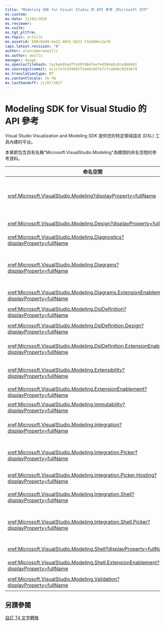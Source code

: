 ```yaml
---
title: "Modeling SDK for Visual Studio 的 API 參考 |Microsoft 文件"
ms.custom: 
ms.date: 11/04/2016
ms.reviewer: 
ms.suite: 
ms.tgt_pltfrm: 
ms.topic: article
ms.assetid: 590c9a69-4e22-4841-bb23-f32e80ec1e76
caps.latest.revision: "8"
author: alancameronwills
ms.author: awills
manager: douge
ms.openlocfilehash: 1acbeb95ed7fa59fd64feefe050debc0ce9b6461
ms.sourcegitcommit: ec1c7e7e3349d2f3a4dc027e7cfca840c029367d
ms.translationtype: MT
ms.contentlocale: zh-TW
ms.lasthandoff: 11/07/2017
---
```

# <a name="api-reference-for-modeling-sdk-for-visual-studio"></a>Modeling SDK for Visual Studio 的 API 參考
Visual Studio Visualization and Modeling SDK 提供您的特定領域語言 (DSL) 工具內建的平台。  
  
 本章節包含具有名稱"Microsoft.VisualStudio.Modeling"為開頭的命名空間的參考資料。  
  
|命名空間|內容|  
|---------------|-------------|  
|<xref:Microsoft.VisualStudio.Modeling?displayProperty=fullName>|類別，例如 ModelElement，也就是您在 DSL 中定義的所有網域類別的基底類別。|  
|<xref:Microsoft.VisualStudio.Modeling.Design?displayProperty=fullName>|形成 DSL 定義一部分的類別。|  
|<xref:Microsoft.VisualStudio.Modeling.Diagnostics?displayProperty=fullName>|模型存放區檢視器和效能測量工具。|  
|<xref:Microsoft.VisualStudio.Modeling.Diagrams?displayProperty=fullName>|類別，例如 ShapeElement，也就是您在 DSL 中定義的所有形狀的基底類別。|  
|<xref:Microsoft.VisualStudio.Modeling.Diagrams.ExtensionEnablement?displayProperty=fullName>|筆勢和選取範圍的方法。|  
|<xref:Microsoft.VisualStudio.Modeling.DslDefinition?displayProperty=fullName>|DSL 定義設計工具的 API。|  
|<xref:Microsoft.VisualStudio.Modeling.DslDefinition.Design?displayProperty=fullName>|DSL 定義設計工具的內部類別。|  
|<xref:Microsoft.VisualStudio.Modeling.DslDefinition.ExtensionEnablement?displayProperty=fullName>|可讓您擴充 DSL 設計工具命令、 手勢和驗證的屬性。|  
|<xref:Microsoft.VisualStudio.Modeling.Extensibility?displayProperty=fullName>|擴充方法 ModelElement 可實作 DSL 擴充性。|  
|<xref:Microsoft.VisualStudio.Modeling.ExtensionEnablement?displayProperty=fullName>|擴充屬性|  
|<xref:Microsoft.VisualStudio.Modeling.Immutability?displayProperty=fullName>|可讓您將模型的部分為唯讀。|  
|<xref:Microsoft.VisualStudio.Modeling.Integration?displayProperty=fullName>|Modelbus API，可幫助您整合不同的模型。|  
|<xref:Microsoft.VisualStudio.Modeling.Integration.Picker?displayProperty=fullName>|對話方塊，讓使用者瀏覽至模型和建立 Modelbus 參考的項目。|  
|<xref:Microsoft.VisualStudio.Modeling.Integration.Picker.Hosting?displayProperty=fullName>|選擇器服務。|  
|<xref:Microsoft.VisualStudio.Modeling.Integration.Shell?displayProperty=fullName>|Modelbus 配接器架構的[!INCLUDE[vsprvs](../code-quality/includes/vsprvs_md.md)]。|  
|<xref:Microsoft.VisualStudio.Modeling.Integration.Shell.Picker?displayProperty=fullName>|選擇器 對話方塊可讓使用者瀏覽至模型和建立 Modelbus 參考的項目。|  
|<xref:Microsoft.VisualStudio.Modeling.Shell?displayProperty=fullName>|Dsl 之間的介面和[!INCLUDE[vsprvs](../code-quality/includes/vsprvs_md.md)]。|  
|<xref:Microsoft.VisualStudio.Modeling.Shell.ExtensionEnablement?displayProperty=fullName>|可讓您定義捷徑 （操作） 功能表命令。|  
|<xref:Microsoft.VisualStudio.Modeling.Validation?displayProperty=fullName>|可讓您定義驗證條件約束。|  
  
## <a name="see-also"></a>另請參閱  
 [自訂 T4 文字轉換](../modeling/customizing-t4-text-transformation.md)
